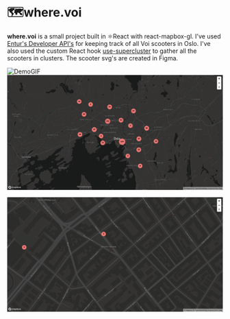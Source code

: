 # 🗺where.voi
**where.voi** is a small project built in ⚛️React with react-mapbox-gl. I've used [Entur's Developer API's](https://developer.entur.org/) for keeping track of all Voi scooters in Oslo. I've also used the custom React hook [use-supercluster](https://www.npmjs.com/package/use-supercluster) to gather all the scooters in clusters. The scooter svg's are created in Figma.

![DemoGIF](https://i.gyazo.com/48105e7c1759a0918e87aad0d202b4f9.gif)
![DemoImage](https://github.com/FabianSolheim/where.voi/blob/2fc16d2ab3265778549625567d022c8923dee640/public/Skjermbilde%202021-09-13%20kl.%2012.24.09.png)

![DemoImage2](https://github.com/FabianSolheim/where.voi/blob/2fc16d2ab3265778549625567d022c8923dee640/public/Skjermbilde%202021-09-13%20kl.%2012.26.42.png)
